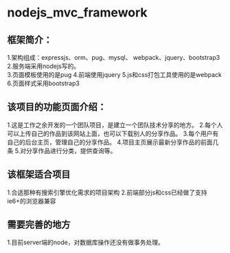 # nodejs_mvc_framework
## 框架简介：<br/>
1.架构组成：expressjs、orm、pug、mysql、 webpack、jquery、bootstrap3<br/>
2.服务端采用nodejs写的。<br>
3.页面模板使用的是pug
4.前端使用jquery
5.js和css打包工具使用的是webpack
6.页面样式采用bootstrap3

## 该项目的功能页面介绍：
1.这是工作之余开发的一个团队项目，是建立一个团队技术分享的地方。
2.每个人可以上传自己的作品到该网站上面，也可以下载别人的分享作品。
3.每个用户有自己的后台主页，管理自己的分享作品。
4.项目主页展示最新分享作品的前面几条
5.对分享作品进行分类，提供查询等。


## 该框架适合项目
1.合适那种有搜索引擎优化需求的项目架构
2.前端部分js和css已经做了支持ie6+的浏览器兼容


## 需要完善的地方
1.目前server端的node，对数据库操作还没有做事务处理。